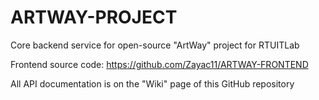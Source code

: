 # ARTWAY-PROJECT
Core backend service for open-source "ArtWay" project for RTUITLab

Frontend source code:
https://github.com/Zayac11/ARTWAY-FRONTEND

All API documentation is on the "Wiki" page of this GitHub repository
